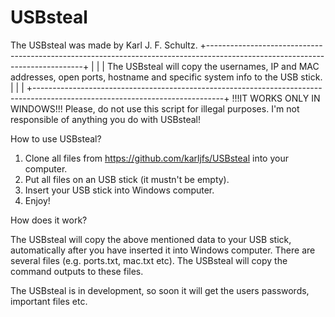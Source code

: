 # USBsteal

The USBsteal was made by Karl J. F. Schultz.
+-----------------------------------------------------------------------------------------------------------------------------+
|                                                                                                                             |
| The USBsteal will copy the usernames, IP and MAC addresses, open ports, hostname and specific system info to the USB stick. |
|                                                                                                                             |
+-----------------------------------------------------------------------------------------------------------------------------+
!!!IT WORKS ONLY IN WINDOWS!!!
Please, do not use this script for illegal purposes. I'm not responsible of anything you do with USBsteal!

How to use USBsteal?

1) Clone all files from https://github.com/karljfs/USBsteal into your computer.
2) Put all files on an USB stick (it mustn't be empty).
3) Insert your USB stick into Windows computer.
4) Enjoy!

How does it work?

The USBsteal will copy the above mentioned data to your USB stick, automatically after you have inserted it into Windows computer.
There are several files (e.g. ports.txt, mac.txt etc). The USBsteal will copy the command outputs to these files.

The USBsteal is in development, so soon it will get the users passwords, important files etc.
